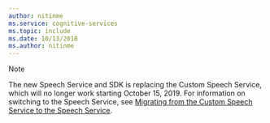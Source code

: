 ```yaml
---
author: nitinme
ms.service: cognitive-services
ms.topic: include
ms.date: 10/13/2018
ms.author: nitinme
---
```


> [!NOTE] 
> The new Speech Service and SDK is replacing the Custom Speech Service, which will no longer work starting October 15, 2019. For information on switching to the Speech Service, see [Migrating from the Custom Speech Service to the Speech Service](../articles/cognitive-services/speech-service/how-to-migrate-from-custom-speech-service.md).